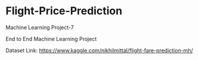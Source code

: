 # Flight-Price-Prediction
Machine Learning Project-7

End to End Machine Learning Project

Dataset Link: https://www.kaggle.com/nikhilmittal/flight-fare-prediction-mh/
